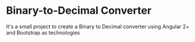 # Binary-to-Decimal Converter
 It's a small project to create a Binary to Decimal converter using Angular 2+ and Bootstrap as technologies
